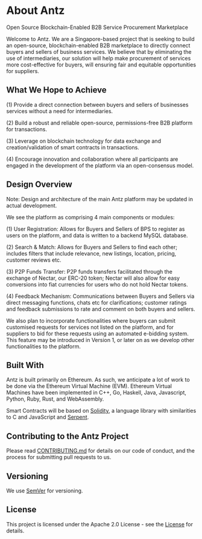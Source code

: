 # About Antz
Open Source Blockchain-Enabled B2B Service Procurement Marketplace

Welcome to Antz. We are a Singapore-based project that is seeking to build an open-source, blockchain-enabled B2B marketplace to directly connect buyers and sellers of business services. We believe that by eliminating the use of intermediaries, our solution will help make procurement of services more cost-effective for buyers, will ensuring fair and equitable opportunities for suppliers. 

## What We Hope to Achieve
(1) Provide a direct connection between buyers and sellers of businesses services without a need for intermediaries.

(2) Build a robust and reliable open-source, permissions-free B2B platform for transactions.

(3) Leverage on blockchain technology for data exchange and creation/validation of smart contracts in transactions.

(4) Encourage innovation and collaboration where all participants are engaged in the development of the platform via an open-consensus model.

## Design Overview
Note: Design and architecture of the main Antz platform may be updated in actual development. 

We see the platform as comprising 4 main components or modules:

(1) User Registration: Allows for Buyers and Sellers of BPS to register as users on the platform, and data is written to a backend MySQL database.

(2) Search & Match: Allows for Buyers and Sellers to find each other; includes filters that include relevance, new listings, location, pricing, customer reviews etc.

(3) P2P Funds Transfer: P2P funds transfers facilitated through the exchange of Nectar, our ERC-20 token; Nectar will also allow for easy conversions into fiat currencies for users who do not hold Nectar tokens.

(4) Feedback Mechanism: Communications between Buyers and Sellers via direct messaging functions, chats etc for clarifications; customer ratings and feedback submissions to rate and comment on both buyers and sellers. 

We also plan to incorporate functionalities where buyers can submit customised requests for services not listed on the platform, and for suppliers to bid for these requests using an automated e-bidding system. This feature may be introduced in Version 1, or later on as we develop other functionalities to the platform.


## Built With
Antz is built primarily on Ethereum. As such, we anticipate a lot of work to be done via the Ethereum Virtual Machine (EVM). Ethereum Virtual Machines have been implemented in C++, Go, Haskell, Java, Javascript, Python, Ruby, Rust, and WebAssembly.

Smart Contracts will be based on [Solidity](https://solidity.readthedocs.io/en/develop/), a language library with similarities to C and JavaScript and [Serpent](https://github.com/ethereum/wiki/wiki/Serpent).

## Contributing to the Antz Project
Please read [CONTRIBUTING.md](https://github.com/AntzProject/Platform/blob/master/CONTRIBUTING.md) for details on our code of conduct, and the process for submitting pull requests to us.

## Versioning
We use [SemVer](http://semver.org/) for versioning. 

## License
This project is licensed under the Apache 2.0 License - see the [License](https://github.com/AntzProject/B2B-Platform-Build/blob/master/LICENSE) for details.
